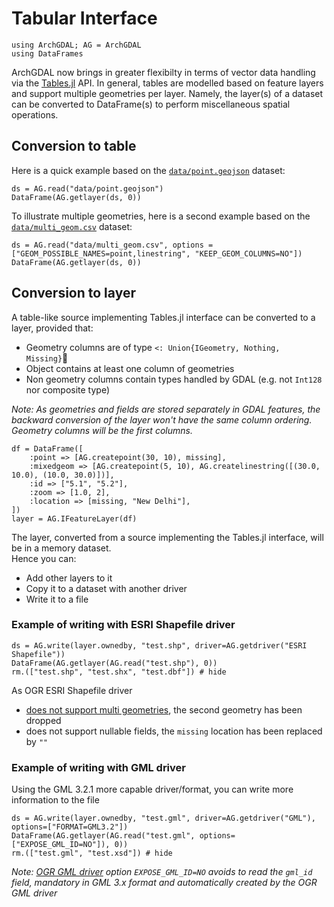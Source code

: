 # Tabular Interface

```@setup tables
using ArchGDAL; AG = ArchGDAL
using DataFrames
```

ArchGDAL now brings in greater flexibilty in terms of vector data handling via the
[Tables.jl](https://github.com/JuliaData/Tables.jl) API. In general, tables are modelled based on feature layers and support multiple geometries per layer. Namely, the layer(s) of a dataset can be converted to DataFrame(s) to perform miscellaneous spatial operations.

## Conversion to table

Here is a quick example based on the
[`data/point.geojson`](https://github.com/yeesian/ArchGDALDatasets/blob/307f8f0e584a39a050c042849004e6a2bd674f99/data/point.geojson)
dataset:

```@repl tables
ds = AG.read("data/point.geojson")
DataFrame(AG.getlayer(ds, 0))
```

To illustrate multiple geometries, here is a second example based on the
[`data/multi_geom.csv`](https://github.com/yeesian/ArchGDALDatasets/blob/master/data/multi_geom.csv)
dataset:

```@repl tables
ds = AG.read("data/multi_geom.csv", options = ["GEOM_POSSIBLE_NAMES=point,linestring", "KEEP_GEOM_COLUMNS=NO"])
DataFrame(AG.getlayer(ds, 0))
```
## Conversion to layer
A table-like source implementing Tables.jl interface can be converted to a layer, provided that:
- Geometry columns are of type `<: Union{IGeometry, Nothing,  Missing}`
- Object contains at least one column of geometries 
- Non geometry columns contain types handled by GDAL (e.g. not `Int128` nor composite type)

_Note: As geometries and fields are stored separately in GDAL features, the backward conversion of the layer won't have the same column ordering. Geometry columns will be the first columns._

```@repl tables
df = DataFrame([
    :point => [AG.createpoint(30, 10), missing],
    :mixedgeom => [AG.createpoint(5, 10), AG.createlinestring([(30.0, 10.0), (10.0, 30.0)])],
    :id => ["5.1", "5.2"],
    :zoom => [1.0, 2],
    :location => [missing, "New Delhi"],
])
layer = AG.IFeatureLayer(df)
```

The layer, converted from a source implementing the Tables.jl interface, will be in a memory dataset.  
Hence you can:
- Add other layers to it
- Copy it to a dataset with another driver
- Write it to a file
### Example of writing with ESRI Shapefile driver
```@repl tables
ds = AG.write(layer.ownedby, "test.shp", driver=AG.getdriver("ESRI Shapefile"))
DataFrame(AG.getlayer(AG.read("test.shp"), 0))
rm.(["test.shp", "test.shx", "test.dbf"]) # hide
```
As OGR ESRI Shapefile driver
- [does not support multi geometries](https://gdal.org/development/rfc/rfc41_multiple_geometry_fields.html#drivers), the second geometry has been dropped
- does not support nullable fields, the `missing` location has been replaced by `""`
### Example of writing with GML driver
Using the GML 3.2.1 more capable driver/format, you can write more information to the file
```@repl tables
ds = AG.write(layer.ownedby, "test.gml", driver=AG.getdriver("GML"), options=["FORMAT=GML3.2"])
DataFrame(AG.getlayer(AG.read("test.gml", options=["EXPOSE_GML_ID=NO"]), 0))
rm.(["test.gml", "test.xsd"]) # hide
```
_Note: [OGR GML driver](https://gdal.org/drivers/vector/gml.html#open-options) option `EXPOSE_GML_ID=NO` avoids to read the `gml_id` field, mandatory in GML 3.x format and automatically created by the OGR GML driver_